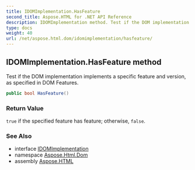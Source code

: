 ```yaml
---
title: IDOMImplementation.HasFeature
second_title: Aspose.HTML for .NET API Reference
description: IDOMImplementation method. Test if the DOM implementation implements a specific feature and version as specified in DOM Features
type: docs
weight: 40
url: /net/aspose.html.dom/idomimplementation/hasfeature/
---
```

## IDOMImplementation.HasFeature method

Test if the DOM implementation implements a specific feature and version, as specified in DOM Features.

```csharp
public bool HasFeature()
```

### Return Value

`true` if the specified feature has feature; otherwise, `false`.

### See Also

* interface [IDOMImplementation](../)
* namespace [Aspose.Html.Dom](../../../aspose.html.dom/)
* assembly [Aspose.HTML](../../../)
